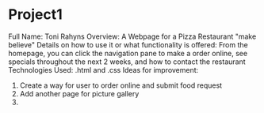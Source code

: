 # Project1
Full Name:
  Toni Rahyns
Overview: 
  A Webpage for a Pizza Restaurant "make believe"
Details on how to use it or what functionality is offered:
  From the homepage, you can click the navigation pane to make a order online, see specials throughout the next 2 weeks, and how to contact the restaurant
Technologies Used:
  .html and .css
Ideas for improvement:
  1. Create a way for user to order online and submit food request
  2. Add another page for picture gallery
  3. 
